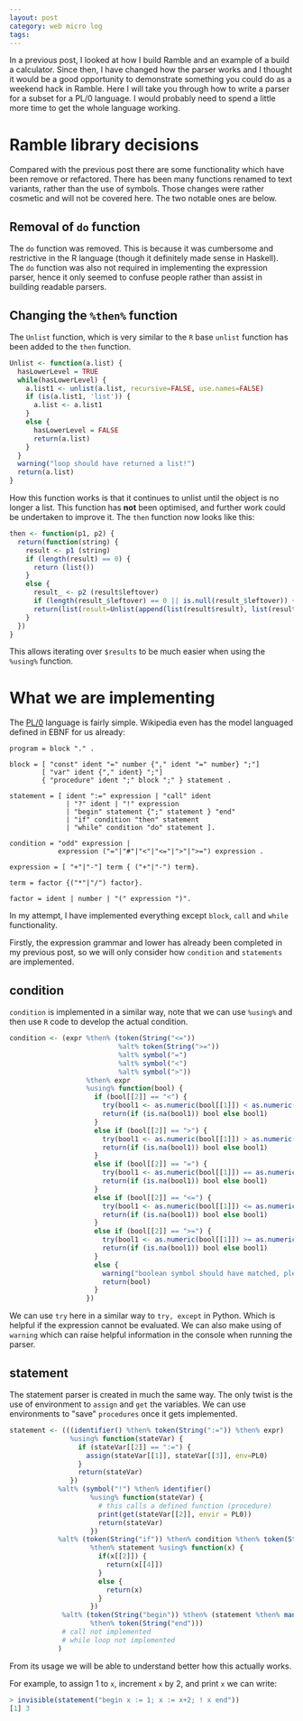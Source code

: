 ```yaml
---
layout: post
category: web micro log
tags:
---
```


In a previous post, I looked at how I build Ramble and an example of a build a calculator. Since then, I have changed how the parser works and I thought it would be a good opportunity to demonstrate something you could do as a weekend hack in Ramble. Here I will take you through how to write a parser for a subset for a PL/0 language. I would probably need to spend a little more time to get the whole language working.

# Ramble library decisions

Compared with the previous post there are some functionality which have been remove or refactored. There has been many functions renamed to text variants, rather than the use of symbols. Those changes were rather cosmetic and will not be covered here. The two notable ones are below.

## Removal of `do` function

The `do` function was removed. This is because it was cumbersome and restrictive in the R language (though it definitely made sense in Haskell). The `do` function was also not required in implementing the expression parser, hence it only seemed to confuse people rather than assist in building readable parsers.

## Changing the `%then%` function

The `Unlist` function, which is very similar to the `R` base `unlist` function has been added to the `then` function.

```r
Unlist <- function(a.list) {
  hasLowerLevel = TRUE
  while(hasLowerLevel) {
    a.list1 <- unlist(a.list, recursive=FALSE, use.names=FALSE)
    if (is(a.list1, 'list')) {
      a.list <- a.list1
    }
    else {
      hasLowerLevel = FALSE
      return(a.list)
    }
  }
  warning("loop should have returned a list!")
  return(a.list)
}
```

How this function works is that it continues to unlist until the object is no longer a list. This function has **not** been optimised, and further work could be undertaken to improve it. The `then` function now looks like this:

```r
then <- function(p1, p2) {
  return(function(string) {
    result <- p1 (string)
    if (length(result) == 0) {
      return (list())
    }
    else {
      result_ <- p2 (result$leftover)
      if (length(result_$leftover) == 0 || is.null(result_$leftover)) {return(list())}
      return(list(result=Unlist(append(list(result$result), list(result_$result))), leftover=result_$leftover))
    }
  })
}
```

This allows iterating over `$results` to be much easier when using the `%using%` function.

# What we are implementing

The [PL/0](http://en.wikipedia.org/wiki/PL/0) language is fairly simple. Wikipedia even has the model languaged defined in EBNF for us already:

```
program = block "." .

block = [ "const" ident "=" number {"," ident "=" number} ";"]
        [ "var" ident {"," ident} ";"]
        { "procedure" ident ";" block ";" } statement .

statement = [ ident ":=" expression | "call" ident
              | "?" ident | "!" expression
              | "begin" statement {";" statement } "end"
              | "if" condition "then" statement
              | "while" condition "do" statement ].

condition = "odd" expression |
            expression ("="|"#"|"<"|"<="|">"|">=") expression .

expression = [ "+"|"-"] term { ("+"|"-") term}.

term = factor {("*"|"/") factor}.

factor = ident | number | "(" expression ")".
```

In my attempt, I have implemented everything except `block`, `call` and `while` functionality.

Firstly, the expression grammar and lower has already been completed in my previous post, so we will only consider how `condition` and `statements` are implemented.

## condition

`condition` is implemented in a similar way, note that we can use `%using%` and then use `R` code to develop the actual condition.

```r
condition <- (expr %then% (token(String("<="))
                           %alt% token(String(">="))
                           %alt% symbol("=")
                           %alt% symbol("<")
                           %alt% symbol(">"))
                   %then% expr
                   %using% function(bool) {
                     if (bool[[2]] == "<") {
                       try(bool1 <- as.numeric(bool[[1]]) < as.numeric(bool[3]), silent=TRUE)
                       return(if (is.na(bool1)) bool else bool1)
                     }
                     else if (bool[[2]] == ">") {
                       try(bool1 <- as.numeric(bool[[1]]) > as.numeric(bool[3]), silent=TRUE)
                       return(if (is.na(bool1)) bool else bool1)
                     }
                     else if (bool[[2]] == "=") {
                       try(bool1 <- as.numeric(bool[[1]]) == as.numeric(bool[3]), silent=TRUE)
                       return(if (is.na(bool1)) bool else bool1)
                     }
                     else if (bool[[2]] == "<=") {
                       try(bool1 <- as.numeric(bool[[1]]) <= as.numeric(bool[3]), silent=TRUE)
                       return(if (is.na(bool1)) bool else bool1)
                     }
                     else if (bool[[2]] == ">=") {
                       try(bool1 <- as.numeric(bool[[1]]) >= as.numeric(bool[3]), silent=TRUE)
                       return(if (is.na(bool1)) bool else bool1)
                     }
                     else {
                       warning("boolean symbol should have matched, please check PL\\0 implementation")
                       return(bool)
                     }
                   })
```

We can use `try` here in a similar way to `try, except` in Python. Which is helpful if the expression cannot be evaluated. We can also make using of `warning` which can raise helpful information in the console when running the parser.

## statement

The statement parser is created in much the same way. The only twist is the use of environment to `assign` and `get` the variables. We can use environments to "save" `procedures` once it gets implemented.

```r
statement <- (((identifier() %then% token(String(":=")) %then% expr)
               %using% function(stateVar) {
                 if (stateVar[[2]] == ":=") {
                   assign(stateVar[[1]], stateVar[[3]], env=PL0)
                 }
                 return(stateVar)
               })
            %alt% (symbol("!") %then% identifier()
                    %using% function(stateVar) {
                      # this calls a defined function (procedure)
                      print(get(stateVar[[2]], envir = PL0))
                      return(stateVar)
                    })
            %alt% (token(String("if")) %then% condition %then% token(String("then"))
                    %then% statement %using% function(x) {
                      if(x[[2]]) {
                        return(x[[4]])
                      }
                      else {
                        return(x)
                      }
                    })
             %alt% (token(String("begin")) %then% (statement %then% many(symbol(";") %then% statement))
                    %then% token(String("end")))
             # call not implemented
             # while loop not implemented
            )
```

From its usage we will be able to understand better how this actually works.

For example, to assign 1 to `x`, increment `x` by 2, and print `x` we can write:

```r
> invisible(statement("begin x := 1; x := x+2; ! x end"))
[1] 3
```
